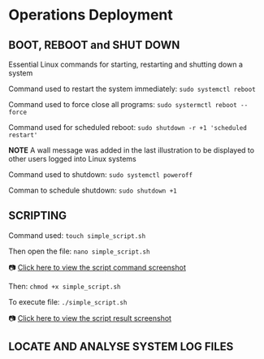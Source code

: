 # Operations Deployment 

## BOOT, REBOOT and SHUT DOWN

Essential Linux commands for starting, restarting and shutting down a system

Command used to restart the system immediately: `sudo systemctl reboot` 

Command used to force close all programs: `sudo systermctl reboot --force`

Command used for scheduled reboot: `sudo shutdown -r +1 'scheduled restart'`

**NOTE** A wall message was added in the last illustration to be displayed to other users logged into Linux systems

Command used to shutdown: `sudo systemctl poweroff` 

Comman to schedule shutdown: `sudo shutdown +1` 

## SCRIPTING 

Command used: `touch simple_script.sh`

Then open the file: `nano simple_script.sh`

📷 [Click here to view the script command screenshot](operation-images/script-command.png)

Then: `chmod +x simple_script.sh`

To execute file: `./simple_script.sh`

📷 [Click here to view the script result screenshot](operation-images/script-result.png)

## LOCATE AND ANALYSE SYSTEM LOG FILES


